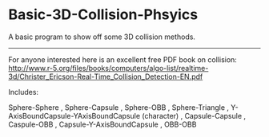 # Basic-3D-Collision-Phsyics
A basic program to show off some 3D collision methods.

********
For anyone interested here is an excellent free PDF book on collision:
http://www.r-5.org/files/books/computers/algo-list/realtime-3d/Christer_Ericson-Real-Time_Collision_Detection-EN.pdf

Includes:

Sphere-Sphere ,
Sphere-Capsule ,
Sphere-OBB ,
Sphere-Triangle ,
Y-AxisBoundCapsule-YAxisBoundCapsule (character) ,
Capsule-Capsule ,
Caspule-OBB ,
Capsule-Y-AxisBoundCapsule ,
OBB-OBB
